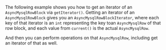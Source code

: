 The following example shows you how to get an iterator of an `AsyncMysqlRowBlock` via `getIterator()`. Getting an iterator of an `AsyncMysqlRowBlock` gives you an `AsyncMysqlRowBlockIterator`, where each key of that iterator is an `int` representing the key toan `AsyncMysqlRow` of that row block, and each value from `current()` is the actual `AsyncMysqlRow`.

And then you can perform operations on that `AsyncMysqlRow`, including get an iterator of that as well.
